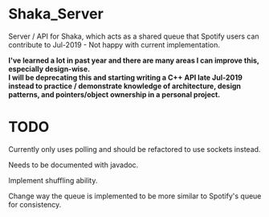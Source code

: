 # Shaka_Server
Server / API for Shaka, which acts as a shared queue that Spotify users can contribute to
Jul-2019 - Not happy with current implementation.


**I've learned a lot in past year and there are many areas I can improve this, especially design-wise.  
I will be deprecating this and starting writing a C++ API late Jul-2019 instead to practice / demonstrate knowledge of architecture, design patterns, and pointers/object ownership in a personal project.**


# TODO
Currently only uses polling and should be refactored to use sockets instead.

Needs to be documented with javadoc.

Implement shuffling ability.

Change way the queue is implemented to be more similar to Spotify's queue for consistency.
